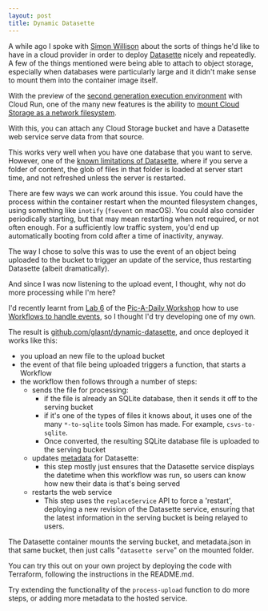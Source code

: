```yaml
---
layout: post
title: Dynamic Datasette
---
```


A while ago I spoke with [Simon Willison](https://twitter.com/simonw) about the sorts of things he'd like to have in a cloud provider in order to deploy [Datasette](https://datasette.io/) nicely and repeatedly. A few of the things mentioned were being able to attach to object storage, especially when databases were particularly large and it didn't make sense to mount them into the container image itself. 

With the preview of the [second generation execution environment](https://cloud.google.com/run/docs/about-execution-environments) with Cloud Run, one of the many new features is the ability to [mount Cloud Storage as a network filesystem](https://cloud.google.com/run/docs/tutorials/network-filesystems-fuse).

With this, you can attach any Cloud Storage bucket and have a Datasette web service serve data from that source. 

This works very well when you have one database that you want to serve. However, one of the [known limitations of Datasette](https://github.com/simonw/datasette/issues/43#issuecomment-344180866), where if you serve a folder of content, the glob of files in that folder is loaded at server start time, and not refreshed unless the server is restarted.

There are few ways we can work around this issue. You could have the process within the container restart when the mounted filesystem changes, using something like `inotify` (`fsevent` on macOS). You could also consider periodically starting, but that may mean restarting when not required, or not often enough. For a sufficiently low traffic system, you'd end up automatically booting from cold after a time of inactivity, anyway. 


The way I chose to solve this was to use the event of an object being uploaded to the bucket to trigger an update of the service, thus restarting Datasette (albeit dramatically). 

And since I was now listening to the upload event, I thought, why not do more processing while I'm here?

I'd recently learnt from [Lab 6](https://codelabs.developers.google.com/codelabs/cloud-picadaily-lab6#0) of the [Pic-A-Daily Workshop](https://g.co/codelabs/serverless-workshop) how to use [Workflows to handle events](https://github.com/GoogleCloudPlatform/serverless-photosharing-workshop/tree/master/workflows), so I thought I'd try developing one of my own. 

The result is [github.com/glasnt/dynamic-datasette](https://github.com/glasnt/dynamic-datasette), and once deployed it works like this: 



* you upload an new file to the upload bucket
* the event of that file being uploaded triggers a function, that starts a Workflow
* the workflow then follows through a number of steps:
    * sends the file for processing:
        * if the file is already an SQLite database, then it sends it off to the serving bucket
        * if it's one of the types of files it knows about, it uses one of the many `*-to-sqlite` tools Simon has made. For example, `csvs-to-sqlite`. 
        * Once converted, the resulting SQLite database file is uploaded to the serving bucket
    * updates [metadata](https://docs.datasette.io/en/stable/metadata.html) for Datasette:
        * this step mostly just ensures that the Datasette service displays the datetime when this workflow was run, so users can know how new their data is that's being served
    * restarts the web service
        * This step uses the `replaceService` API to force a 'restart', deploying a new revision of the Datasette service, ensuring that the latest information in the serving bucket is being relayed to users. 

The Datasette container mounts the serving bucket, and metadata.json in that same bucket, then just calls "`datasette serve`" on the mounted folder.

You can try this out on your own project by deploying the code with Terraform, following the instructions in the README.md. 

Try extending the functionality of the `process-upload` function to do more steps, or adding more metadata to the hosted service.
